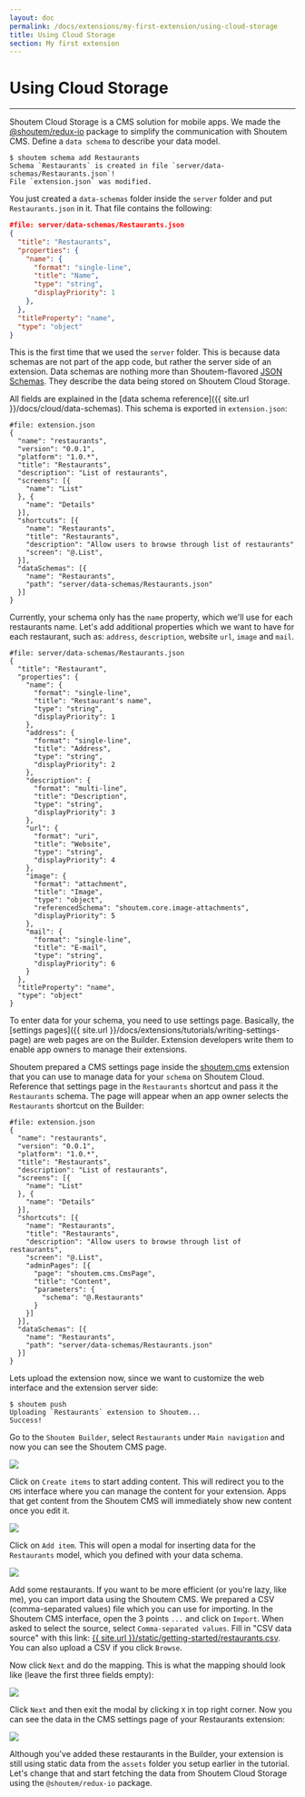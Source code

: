 ```yaml
---
layout: doc
permalink: /docs/extensions/my-first-extension/using-cloud-storage
title: Using Cloud Storage
section: My first extension
---
```


# Using Cloud Storage
<hr />

Shoutem Cloud Storage is a CMS solution for mobile apps. We made the [@shoutem/redux-io](https://github.com/shoutem/redux-io) package to simplify the communication with Shoutem CMS. Define a `data schema` to describe your data model.

```ShellSession
$ shoutem schema add Restaurants
Schema `Restaurants` is created in file `server/data-schemas/Restaurants.json`!
File `extension.json` was modified.
```

You just created a `data-schemas` folder inside the `server` folder and put `Restaurants.json` in it. That file contains the following:

```JSON
#file: server/data-schemas/Restaurants.json
{
  "title": "Restaurants",
  "properties": {
    "name": {
      "format": "single-line",
      "title": "Name",
      "type": "string",
      "displayPriority": 1
    },
  },
  "titleProperty": "name",
  "type": "object"
}
```

This is the first time that we used the `server` folder. This is because data schemas are not part of the app code, but rather the server side of an extension. Data schemas are nothing more than Shoutem-flavored [JSON Schemas](http://json-schema.org/). They describe the data being stored on Shoutem Cloud Storage.

All fields are explained in the [data schema reference]({{ site.url }}/docs/cloud/data-schemas). This schema is exported in `extension.json`:

```JSON{18-21}
#file: extension.json
{
  "name": "restaurants",
  "version": "0.0.1",
  "platform": "1.0.*",
  "title": "Restaurants",
  "description": "List of restaurants",
  "screens": [{
    "name": "List"
  }, {
    "name": "Details"
  }],
  "shortcuts": [{
    "name": "Restaurants",
    "title": "Restaurants",
    "description": "Allow users to browse through list of restaurants"
    "screen": "@.List",
  }],
  "dataSchemas": [{
    "name": "Restaurants",
    "path": "server/data-schemas/Restaurants.json"
  }]
}
```

Currently, your schema only has the `name` property, which we'll use for each restaurants name. Let's add additional properties which we want to have for each restaurant, such as: `address`, `description`, website `url`, `image` and `mail`.

```JSON{4-40}
#file: server/data-schemas/Restaurants.json
{
  "title": "Restaurant",
  "properties": {
    "name": {
      "format": "single-line",
      "title": "Restaurant's name",
      "type": "string",
      "displayPriority": 1
    },
    "address": {
      "format": "single-line",
      "title": "Address",
      "type": "string",
      "displayPriority": 2
    },
    "description": {
      "format": "multi-line",
      "title": "Description",
      "type": "string",
      "displayPriority": 3
    },
    "url": {
      "format": "uri",
      "title": "Website",
      "type": "string",
      "displayPriority": 4
    },
    "image": {
      "format": "attachment",
      "title": "Image",
      "type": "object",
      "referencedSchema": "shoutem.core.image-attachments",
      "displayPriority": 5
    },
    "mail": {
      "format": "single-line",
      "title": "E-mail",
      "type": "string",
      "displayPriority": 6
    }
  },
  "titleProperty": "name",
  "type": "object"
}
```

To enter data for your schema, you need to use settings page. Basically, the [settings pages]({{ site.url }}/docs/extensions/tutorials/writing-settings-page) are web pages are on the Builder. Extension developers write them to enable app owners to manage their extensions.

Shoutem prepared a CMS settings page inside the [shoutem.cms](https://github.com/shoutem/extensions/tree/master/shoutem-cms) extension that you can use to manage data for your `schema` on Shoutem Cloud. Reference that settings page in the `Restaurants` shortcut and pass it the `Restaurants` schema. The page will appear when an app owner selects the `Restaurants` shortcut on the Builder:

```JSON{17-23}
#file: extension.json
{
  "name": "restaurants",
  "version": "0.0.1",
  "platform": "1.0.*",
  "title": "Restaurants",
  "description": "List of restaurants",
  "screens": [{
    "name": "List"
  }, {
    "name": "Details"
  }],
  "shortcuts": [{
    "name": "Restaurants",
    "title": "Restaurants",
    "description": "Allow users to browse through list of restaurants",
    "screen": "@.List",
    "adminPages": [{
      "page": "shoutem.cms.CmsPage",
      "title": "Content",
      "parameters": {
        "schema": "@.Restaurants"
      }
    }]
  }],
  "dataSchemas": [{
    "name": "Restaurants",
    "path": "server/data-schemas/Restaurants.json"
  }]
}
```

Lets upload the extension now, since we want to customize the web interface and the extension server side:

```ShellSession
$ shoutem push
Uploading `Restaurants` extension to Shoutem...
Success!
```

Go to the `Shoutem Builder`, select `Restaurants` under `Main navigation` and now you can see the Shoutem CMS page.

<p class="image">
<img src='{{ site.url }}/img/my-first-extension/empty-admin-page.png'/>
</p>

Click on `Create items` to start adding content. This will redirect you to the `CMS` interface where you can manage the content for your extension. Apps that get content from the Shoutem CMS will immediately show new content once you edit it.

<p class="image">
<img src='{{ site.url }}/img/my-first-extension/empty-cms.png'/>
</p>

Click on `Add item`. This will open a modal for inserting data for the `Restaurants` model, which you defined with your data schema.

<p class="image">
<img src='{{ site.url }}/img/my-first-extension/cms-modal.png'/>
</p>

Add some restaurants. If you want to be more efficient (or you're lazy, like me), you can import data using the Shoutem CMS. We prepared a CSV (comma-separated values) file which you can use for importing. In the Shoutem CMS interface, open the 3 points `...` and click on `Import`. When asked to select the source, select `Comma-separated values`. Fill in "CSV data source" with this link: [{{ site.url }}/static/getting-started/restaurants.csv](/static/getting-started/restaurants.csv). You can also upload a CSV if you click `Browse`.

Now click `Next` and do the mapping. This is what the mapping should look like (leave the first three fields empty):

<p class="image">
<img src='{{ site.url }}/img/my-first-extension/import-csv.png'/>
</p>

Click `Next` and then exit the modal by clicking `X` in top right corner. Now you can see the data in the CMS settings page of your Restaurants extension:

<p class="image">
<img src='{{ site.url }}/img/my-first-extension/full-cms.png'/>
</p>

Although you've added these restaurants in the Builder, your extension is still using static data from the `assets` folder you setup earlier in the tutorial. Let's change that and start fetching the data from Shoutem Cloud Storage using the `@shoutem/redux-io` package.
